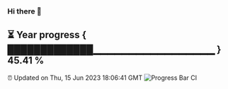 ### Hi there 👋
⏳ Year progress { █████████████▁▁▁▁▁▁▁▁▁▁▁▁▁▁▁▁▁ } 45.41 %
---
⏰ Updated on Thu, 15 Jun 2023 18:06:41 GMT
![Progress Bar CI](https://github.com/Moyi321/Moyi321/workflows/Progress%20Bar%20CI/badge.svg)
